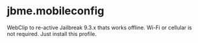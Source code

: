# jbme.mobileconfig
WebClip to re-active Jailbreak 9.3.x thats works offline. Wi-Fi or cellular is not required. Just install this profile.
